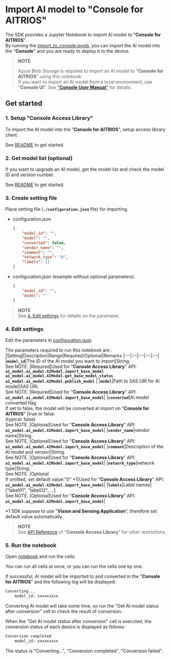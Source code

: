 # Import AI model to "**Console for AITRIOS**"
The SDK provides a Jupyter Notebook to import AI model to "**Console for AITRIOS**". <br>
By running the [import_to_console.ipynb](./import_to_console.ipynb), you can import the AI model into the "**Console**" and you are ready to deploy it to the device.

> **NOTE**
>
> Azure Blob Storage is required to import an AI model to "**Console for AITRIOS**" using this notebook.<br>
> If you want to import an AI model from a local environment, use "**Console UI**". See ["**Console User Manual**"](https://developer.aitrios.sony-semicon.com/documents/?page=console_user_manual&lang=ja) for details.

## Get started
### 1. Setup "**Console Access Library**"
To import the AI model into the "**Console for AITRIOS**", setup access library client.

See [README](./../../../_common/set_up_console_client/README.md) to get started.

### 2. Get model list (optional)
If you want to upgrade an AI model, get the model list and check the model ID and version number.

See [README](./../get_model_list/README.md) to get started.

### 3. Create setting file
Place setting file (**`./configuration.json`** file) for importing. 
- configuration.json
    ```json
	{
		"model_id": "",
		"model": "",
		"converted": false,
		"vendor_name": "",
		"comment": "",
		"network_type": "0",
		"labels": []
	}
    ```

- configuration.json (example without optional parameters)
    ```json
	{
		"model_id": "",
		"model": ""
	}
    ```	

> **NOTE**<br>
> See [4. Edit settings](#4-edit-settings) for details on the parameter.

### 4. Edit settings
Edit the parameters in [configuration.json](./configuration.json).

The parameters required to run this notebook are :
|Setting|Description|Range|Required/Optional|Remarks
|:--|:--|:--|:--|:--|
|**`model_id`**|The ID of the AI model you want to import|String. <br>See NOTE. |Required|Used for "**Console Access Library**" API:<br>**`ai_model.ai_model.AIModel.import_base_model`**<br>**`ai_model.ai_model.AIModel.get_base_model_status`**<br>**`ai_model.ai_model.AIModel.publish_model`** |
|**`model`**|Path to SAS URI for AI model|SAS URI. <br>See NOTE. |Required|Used for "**Console Access Library**" API:<br>**`ai_model.ai_model.AIModel.import_base_model`**|
|**`converted`**|AI model converted flag <br>If set to false, the model will be converted at import on "**Console for AITRIOS**" |true or false. <br> (typical: false) <br>See NOTE. |Optional|Used for "**Console Access Library**" API:<br>**`ai_model.ai_model.AIModel.import_base_model`**|
|**`vendor_name`**|vendor name|String. <br>See NOTE. |Optional|Used for "**Console Access Library**" API:<br>**`ai_model.ai_model.AIModel.import_base_model`**|
|**`comment`**|Description of the AI model and version|String. <br>See NOTE. |Optional|Used for "**Console Access Library**" API:<br>**`ai_model.ai_model.AIModel.import_base_model`**|
|**`network_type`**|network type|String. <br>See NOTE. |Optional<br>If omitted, set default value:"0"  *1|Used for "**Console Access Library**" API:<br>**`ai_model.ai_model.AIModel.import_base_model`**|
|**`labels`**|Label names|["label01", "label02", ...]<br>See NOTE. |Optional|Used for "**Console Access Library**" API:<br>**`ai_model.ai_model.AIModel.import_base_model`**|

*1 SDK suppose to use "**Vision and Sensing Application**", therefore set default value automatically. 

> **NOTE**<br>
> See [API Reference](https://developer.aitrios.sony-semicon.com/development-guides/reference/api-references/) of "**Console Access Library**" for other restrictions.

### 5. Run the notebook
Open [notebook](./import_to_console.ipynb) and run the cells.

You can run all cells at once, or you can run the cells one by one.

If successful, AI model will be imported to and converted in the "**Console for AITRIOS**" and the following log will be displayed:
```bash
Converting... 
	model_id: xxxxxxxxx
```
Converting AI model will take some time, so run the "Get AI model status after conversion" cell to check the result of conversion.

When the "Get AI model status after conversion" cell is executed, the conversion status of each device is displayed as follows:
```bash
Conversion completed 
	model_id: xxxxxxxxx
```
The status is "Converting...", "Conversion completed", "Conversion failed".